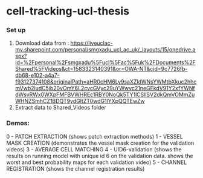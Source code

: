 # cell-tracking-ucl-thesis

### Set up
1. Download data from : https://liveuclac-my.sharepoint.com/personal/smgxadu_ucl_ac_uk/_layouts/15/onedrive.aspx?id=%2Fpersonal%2Fsmgxadu%5Fucl%5Fac%5Fuk%2FDocuments%2FShared%5FVideos&ct=1583323140391&or=OWA-NT&cid=9c7726fb-db68-e102-a4a7-f93127374108&originalPath=aHR0cHM6Ly9saXZldWNsYWMtbXkuc2hhcmVwb2ludC5jb20vOmY6L2cvcGVyc29uYWwvc21neGFkdV91Y2xfYWNfdWsvRWx0WXpFMFBVWHREc1RBY0NoQk5TY1lCSllSV2dkQmVOMmZuWHNZSmhCZ1BDQT9ydGltZT0wdG1lYXpQQTEwZw
2. Extract data to Shared_Videos folder

### Demos:
0 - PATCH EXTRACTION (shows patch extraction methods)
1 - VESSEL MASK CREATION (demonstrates the vessel mask creation for the validation videos)
3 - AVERAGE CELL MATCHING
4 - UID6-validation (shows the results on running model with unique id 6 on the validation data. shows the worst and best probability maps
for each validation video)
5 - CHANNEL REGISTRATION (shows the channel registration results)
